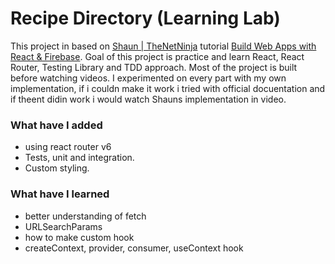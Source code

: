 # Recipe Directory (Learning Lab)

This project in based on [Shaun | TheNetNinja](https://www.youtube.com/TheNetNinja) tutorial [Build Web Apps with React & Firebase](https://www.udemy.com/course/build-web-apps-with-react-firebase/).
Goal of this project is practice and learn React, React Router, Testing Library and TDD approach. Most of the project is built before watching videos. I experimented on every part with my own implementation, if i couldn make it work i tried with official docuentation and if theent didin work i would watch Shauns implementation in video.

### What have I added

- using react router v6
- Tests, unit and integration.
- Custom styling.

### What have I learned

- better understanding of fetch
- URLSearchParams
- how to make custom hook
- createContext, provider, consumer, useContext hook
